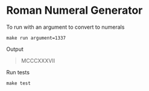 # Roman Numeral Generator

To run with an argument to convert to numerals
```
make run argument=1337
```
Output

> MCCCXXXVII

Run tests
```
make test
```